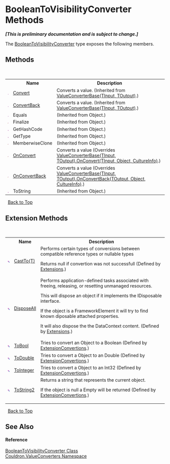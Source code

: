 # BooleanToVisibilityConverter Methods
 _**\[This is preliminary documentation and is subject to change.\]**_

The <a href="T_Couldron_ValueConverters_BooleanToVisibilityConverter">BooleanToVisibilityConverter</a> type exposes the following members.


## Methods
&nbsp;<table><tr><th></th><th>Name</th><th>Description</th></tr><tr><td>![Public method](media/pubmethod.gif "Public method")</td><td><a href="M_Couldron_ValueConverters_ValueConverterBase_2_Convert">Convert</a></td><td>
Converts a value.
 (Inherited from <a href="T_Couldron_ValueConverters_ValueConverterBase_2">ValueConverterBase(TInput, TOutput)</a>.)</td></tr><tr><td>![Public method](media/pubmethod.gif "Public method")</td><td><a href="M_Couldron_ValueConverters_ValueConverterBase_2_ConvertBack">ConvertBack</a></td><td>
Converts a value.
 (Inherited from <a href="T_Couldron_ValueConverters_ValueConverterBase_2">ValueConverterBase(TInput, TOutput)</a>.)</td></tr><tr><td>![Public method](media/pubmethod.gif "Public method")</td><td>Equals</td><td> (Inherited from Object.)</td></tr><tr><td>![Protected method](media/protmethod.gif "Protected method")</td><td>Finalize</td><td> (Inherited from Object.)</td></tr><tr><td>![Public method](media/pubmethod.gif "Public method")</td><td>GetHashCode</td><td> (Inherited from Object.)</td></tr><tr><td>![Public method](media/pubmethod.gif "Public method")</td><td>GetType</td><td> (Inherited from Object.)</td></tr><tr><td>![Protected method](media/protmethod.gif "Protected method")</td><td>MemberwiseClone</td><td> (Inherited from Object.)</td></tr><tr><td>![Protected method](media/protmethod.gif "Protected method")</td><td><a href="M_Couldron_ValueConverters_BooleanToVisibilityConverter_OnConvert">OnConvert</a></td><td>
Converts a value
 (Overrides <a href="M_Couldron_ValueConverters_ValueConverterBase_2_OnConvert">ValueConverterBase(TInput, TOutput).OnConvert(TInput, Object, CultureInfo)</a>.)</td></tr><tr><td>![Protected method](media/protmethod.gif "Protected method")</td><td><a href="M_Couldron_ValueConverters_BooleanToVisibilityConverter_OnConvertBack">OnConvertBack</a></td><td>
Converts a value
 (Overrides <a href="M_Couldron_ValueConverters_ValueConverterBase_2_OnConvertBack">ValueConverterBase(TInput, TOutput).OnConvertBack(TOutput, Object, CultureInfo)</a>.)</td></tr><tr><td>![Public method](media/pubmethod.gif "Public method")</td><td>ToString</td><td> (Inherited from Object.)</td></tr></table>&nbsp;
<a href="#booleantovisibilityconverter-methods">Back to Top</a>

## Extension Methods
&nbsp;<table><tr><th></th><th>Name</th><th>Description</th></tr><tr><td>![Public Extension Method](media/pubextension.gif "Public Extension Method")</td><td><a href="M_Couldron_Extensions_CastTo__1">CastTo(T)</a></td><td>
Performs certain types of conversions between compatible reference types or nullable types 

 Returns null if convertion was not successfull
 (Defined by <a href="T_Couldron_Extensions">Extensions</a>.)</td></tr><tr><td>![Public Extension Method](media/pubextension.gif "Public Extension Method")</td><td><a href="M_Couldron_Extensions_DisposeAll">DisposeAll</a></td><td>
Performs application-defined tasks associated with freeing, releasing, or resetting unmanaged resources. 

 This will dispose an object if it implements the IDisposable interface. 

 If the object is a FrameworkElement it will try to find known diposable attached properties. 

 It will also dispose the the DataContext content.
 (Defined by <a href="T_Couldron_Extensions">Extensions</a>.)</td></tr><tr><td>![Public Extension Method](media/pubextension.gif "Public Extension Method")</td><td><a href="M_Couldron_ExtensionConvertions_ToBool">ToBool</a></td><td>
Tries to convert an Object to a Boolean
 (Defined by <a href="T_Couldron_ExtensionConvertions">ExtensionConvertions</a>.)</td></tr><tr><td>![Public Extension Method](media/pubextension.gif "Public Extension Method")</td><td><a href="M_Couldron_ExtensionConvertions_ToDouble">ToDouble</a></td><td>
Tries to convert a Object to an Double
 (Defined by <a href="T_Couldron_ExtensionConvertions">ExtensionConvertions</a>.)</td></tr><tr><td>![Public Extension Method](media/pubextension.gif "Public Extension Method")</td><td><a href="M_Couldron_ExtensionConvertions_ToInteger">ToInteger</a></td><td>
Tries to convert a Object to an Int32
 (Defined by <a href="T_Couldron_ExtensionConvertions">ExtensionConvertions</a>.)</td></tr><tr><td>![Public Extension Method](media/pubextension.gif "Public Extension Method")</td><td><a href="M_Couldron_ExtensionConvertions_ToString2">ToString2</a></td><td>
Returns a string that represents the current object. 

 If the object is null a Empty will be returned
 (Defined by <a href="T_Couldron_ExtensionConvertions">ExtensionConvertions</a>.)</td></tr></table>&nbsp;
<a href="#booleantovisibilityconverter-methods">Back to Top</a>

## See Also


#### Reference
<a href="T_Couldron_ValueConverters_BooleanToVisibilityConverter">BooleanToVisibilityConverter Class</a><br /><a href="N_Couldron_ValueConverters">Couldron.ValueConverters Namespace</a><br />